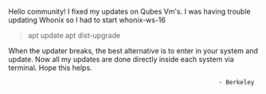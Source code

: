 Hello community!
I fixed my updates on Qubes Vm's.
I was having trouble updating Whonix so I had to start whonix-ws-16
> apt update
> apt dist-upgrade

When the updater breaks, the best alternative is to enter in your system and update. Now all my updates are done directly inside each system via terminal. Hope this helps. 

                                                               - Berkeley